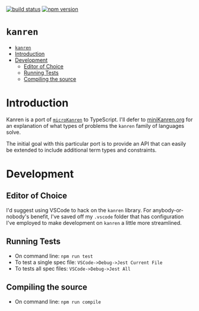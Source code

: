 [![build status](https://api.travis-ci.org/joshcox/kanren.png?branch=master)](http://travis-ci.org/joshcox/kanren)
[![npm version](https://badge.fury.io/js/kanren.svg)](https://badge.fury.io/js/kanren)

# `kanren`
- [`kanren`](#kanren)
- [Introduction](#introduction)
- [Development](#development)
  - [Editor of Choice](#editor-of-choice)
  - [Running Tests](#running-tests)
  - [Compiling the source](#compiling-the-source)

# Introduction
Kanren is a port of [`microKanren`](https://github.com/jasonhemann/microKanren) to TypeScript. I'll defer to [miniKanren.org](http://minikanren.org/) for an explanation of what types of problems the `kanren` family of languages solve.

The initial goal with this particular port is to provide an API that can easily be extended to include additional term types and constraints.

# Development
## Editor of Choice
I'd suggest using VSCode to hack on the `kanren` library. For anybody-or-nobody's benefit, I've saved off my `.vscode` folder that has configuration I've employed to make development on `kanren` a little more streamlined.

## Running Tests
* On command line: `npm run test`
* To test a single spec file: `VSCode->Debug->Jest Current File`
* To tests all spec files: `VSCode->Debug->Jest All`

## Compiling the source
* On command line: `npm run compile`

